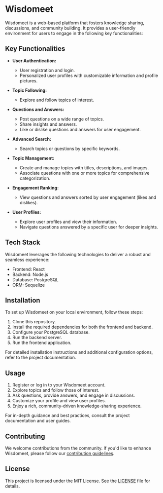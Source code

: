 # Wisdomeet

Wisdomeet is a web-based platform that fosters knowledge sharing, discussions, and community building. It provides a user-friendly environment for users to engage in the following key functionalities:

## Key Functionalities

- **User Authentication:**
  - User registration and login.
  - Personalized user profiles with customizable information and profile pictures.

- **Topic Following:**
  - Explore and follow topics of interest.

- **Questions and Answers:**
  - Post questions on a wide range of topics.
  - Share insights and answers.
  - Like or dislike questions and answers for user engagement.

- **Advanced Search:**
  - Search topics or questions by specific keywords.

- **Topic Management:**
  - Create and manage topics with titles, descriptions, and images.
  - Associate questions with one or more topics for comprehensive categorization.

- **Engagement Ranking:**
  - View questions and answers sorted by user engagement (likes and dislikes).

- **User Profiles:**
  - Explore user profiles and view their information.
  - Navigate questions answered by a specific user for deeper insights.

## Tech Stack

Wisdomeet leverages the following technologies to deliver a robust and seamless experience:

- Frontend: React
- Backend: Node.js
- Database: PostgreSQL
- ORM: Sequelize

## Installation

To set up Wisdomeet on your local environment, follow these steps:

1. Clone this repository.
2. Install the required dependencies for both the frontend and backend.
3. Configure your PostgreSQL database.
4. Run the backend server.
5. Run the frontend application.

For detailed installation instructions and additional configuration options, refer to the project documentation.

## Usage

1. Register or log in to your Wisdomeet account.
2. Explore topics and follow those of interest.
3. Ask questions, provide answers, and engage in discussions.
4. Customize your profile and view user profiles.
5. Enjoy a rich, community-driven knowledge-sharing experience.

For in-depth guidance and best practices, consult the project documentation and user guides.

## Contributing

We welcome contributions from the community. If you'd like to enhance Wisdomeet, please follow our [contribution guidelines](CONTRIBUTING.md).

## License

This project is licensed under the MIT License. See the [LICENSE](LICENSE) file for details.
